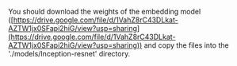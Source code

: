 You should download the weights of the embedding model ([https://drive.google.com/file/d/1VahZ8rC43DLkat-AZTW1jx0SFapi2hiG/view?usp=sharing](https://drive.google.com/file/d/1VahZ8rC43DLkat-AZTW1jx0SFapi2hiG/view?usp=sharing)) and copy the files into the './models/Inception-resnet' directory.